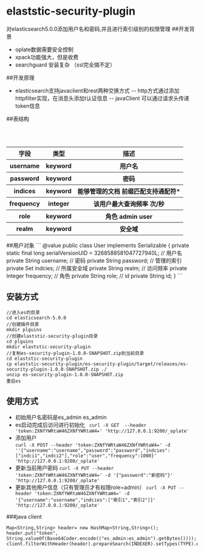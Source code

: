# elaststic-security-plugin
对elasticsearch5.0.0添加用户名和密码,并且进行索引级别的权限管理
##开发背景
- oplate数据需要安全控制
- xpack功能强大，但是收费
- searchguard 安装复杂 （ssl完全搞不定）

##开发原理
- elasticsearch支持javaclient和rest两种交换方式
-- http方式通过添加httpfilter实现，在消息头添加t认证信息
-- javaClient 可以通过请求头传递token信息

##表结构
<table>
        <tr>
            <th>字段</th>
            <th>类型</th>
            <th>描述</th>
        </tr>
        <tr>
            <th>username</th>
            <th>keyword</th>
            <th>用户名</th>
        </tr>
        <tr>
            <th>password</th>
            <th>keyword</th>
            <th>密码</th>
        </tr>
        <tr>
            <th>indices</th>
            <th>keyword</th>
            <th>能够管理的文档 前缀匹配支持通配符*</th>
        </tr>
        <tr>
            <th>frequency</th>
            <th>integer</th>
            <th>该用户最大查询频率  次/秒</th>
        </tr>
        <tr>
            <th>role</th>
            <th>keyword</th>
            <th>角色 admin user</th>
        </tr>
        <tr>
            <th>realm</th>
            <th>keyword</th>
            <th>安全域</th>
        </tr>
    </table>
##用户对象
```
@value
public class User implements Serializable {
    private static final long serialVersionUID = 3268588581047727940L;
    // 用户名
    private String username;
    // 密码
    private String password;
    // 管理的索引
    private Set<String> indcies;
    // 所属安全域
    private String realm;
    // 访问频率
    private Integer frequency;
    // 角色
    private String role;
    // id
    private String id;
}
```


## 安装方式
```
//进入es的目录
cd elasticsearch-5.0.0
//创建插件目录
mkdir plguins
//创建elaststic-security-plugin目录
cd plguins
mkdir elaststic-security-plugin
//复制es-security-plugin-1.0.0-SNAPSHOT.zip到当前目录
cd elaststic-security-plugin
cp elaststic-security-plugin/es-security-plugin/target/releases/es-security-plugin-1.0.0-SNAPSHOT.zip ./
unzip es-security-plugin-1.0.0-SNAPSHOT.zip 
重启es

```
## 使用方式
  - 初始用户名密码是es_admin es_admin
  - es启动完成后访问进行初始化
 ```  curl -X GET  --header 'token:ZXNfYWRtaW46ZXNfYWRtaW4=' 'http://127.0.0.1:9200/_oplate' ```
  - 添加用户  
```curl -X POST --header 'token:ZXNfYWRtaW46ZXNfYWRtaW4=' -d ''{"username":"username","password":"password","indcies":["indci1","indci2"],"role":"user","frequency":1000}' 'http://127.0.0.1:9200/_oplate' ```
  - 更新当前用户密码
``` curl -X PUT --header 'token:ZXNfYWRtaW46ZXNfYWRtaW4=' -d '{"password":"新密码"}' 'http://127.0.0.1:9200/_oplate' ```
  - 更新其他用户信息（只有管理员才有权限role=admin） 
```curl -X PUT --header 'token:ZXNfYWRtaW46ZXNfYWRtaW4=' -d '{"username":"username","indcies":["索引1","索引2"]}' 'http://127.0.0.1:9200/_oplate' ```

###java client

```
Map<String,String> header= new HashMap<String,String>();
header.put("token", String.valueOf(Base64Coder.encode(("es_admin:es_admin").getBytes())));
client.filterWithHeader(header).prepareSearch(INDEXER).setTypes(TYPE).execute().get();       
```


